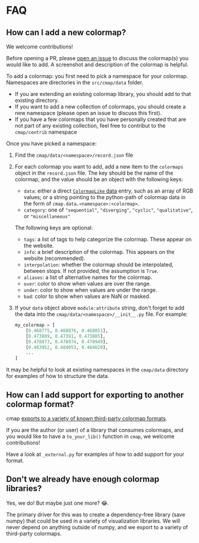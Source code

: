 # FAQ

## How can I add a new colormap?

We welcome contributions!

Before opening a PR, please [open an
issue](https://github.com/tlambert03/cmap/issues/new) to discuss the colormap(s)
you would like to add.  A screenshot and description of the colormap is helpful.

To add a colormap: you first need to pick a namespace for your colormap.
Namespaces are directories in the `src/cmap/data` folder.

- If you are extending an existing colormap library, you should add to that
existing directory.
- If you want to add a new collection of colormaps, you should create a new
namespace (please open an issue to discuss this first).
- If you have a few colormaps that you have personally created that are not part
of any existing collection, feel free to contribut to the `cmap/contrib`
namespace

Once you have picked a namespace:

1. Find the `cmap/data/<namespace>/record.json` file
1. For each colormap you want to add, add a new item to the `colormaps` object
    in the `record.json` file.  The key should be the name of the colormap, and
    the value should be an object with the following keys:

    - `data`: either a direct
       [`ColormapLike` data](https://cmap-docs.readthedocs.io/en/stable/colormaps/#colormaplike-objects)
       entry, such as an array of RGB values; or a
       string pointing to the python-path of colormap data in the form of
       `cmap.data.<namespace>:<colormap>`.
    - `category`: one of `"sequential"`, `"diverging"`, `"cyclic"`,
       `"qualitative"`, or `"miscellaneous"`

    The following keys are optional:

    - `tags`: a list of tags to help categorize the colormap.  These appear on
       the website.
    - `info`: a brief description of the colormap.  This appears on the
       website (recommended).
    - `interpolation`: whether the colormap should be interpolated, between
       stops. If not provided, the assumption is `True`.
    - `aliases`: a list of alternative names for the colormap.
    - `over`: color to show when values are over the range.
    - `under`: color to show when values are under the range.
    - `bad`: color to show when values are NaN or masked.
1. If your `data` object above `module:attribute` string, don't forget to add
   the data into the `cmap/data/<namespace>/__init__.py` file.  For example:

    ```python
    my_colormap = [
        [0.468775, 0.468876, 0.468851],
        [0.473809, 0.47391, 0.473885],
        [0.478873, 0.478974, 0.478949],
        [0.483952, 0.484053, 0.484028],
        ...
    ]
    ```

It may be helpful to look at existing namespaces in the
`cmap/data` directory for examples of how to structure the data.

## How can I add support for exporting to another colormap format?

cmap [exports to a variety of known third-party colormap
formats](https://cmap-docs.readthedocs.io/en/latest/colormaps/#usage-with-external-visualization-libraries).

If you are the author (or user) of a library that consumes colormaps, and you
would like to have a `to_your_lib()` function in `cmap`, we welcome
contributions!

Have a look at `_external.py` for examples of how to add support for your
format.

## Don't we already have enough colormap libraries?

Yes, we do!  But maybe just one more? :joy:.

The primary driver for this
was to create a dependency-free library (save numpy) that could be used
in a variety of visualization libraries.  We will never depend on anything
outside of numpy, and we export to a variety of third-party colormaps.
